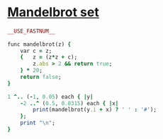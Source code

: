 [1]: http://rosettacode.org/wiki/Mandelbrot_set

# [Mandelbrot set][1]

```ruby
__USE_FASTNUM__
 
func mandelbrot(z) {
    var c = z;
    {   z = (z*z + c);
        z.abs > 2 && return true;
    } * 20;
    return false;
}
 
1 ^.. (-1, 0.05) each { |y|
    -2 ..^ (0.5, 0.0315) each { |x|
        print(mandelbrot(y.i + x) ? ' ' : '#');
    };
    print "\n";
}
```